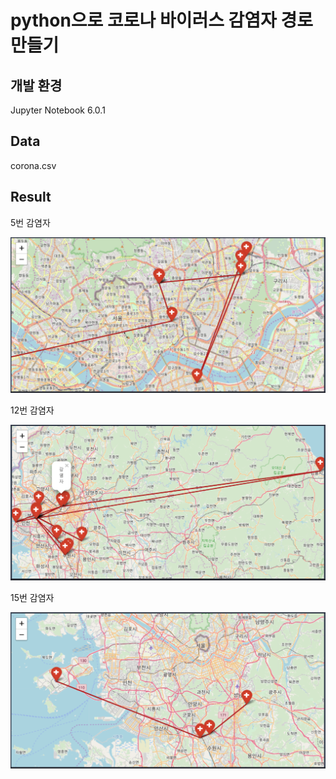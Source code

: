 # python으로 코로나 바이러스 감염자 경로 만들기

## 개발 환경

Jupyter Notebook 6.0.1

## Data

corona.csv

## Result

5번 감염자

<img width=1000 src=https://github.com/donghaeum/python/blob/master/picture/corona05.PNG>

12번 감염자

<img width=1000 src=https://github.com/donghaeum/python/blob/master/picture/corona12.PNG>

15번 감염자

<img width=1000 src=https://github.com/donghaeum/python/blob/master/picture/corona15.PNG>
